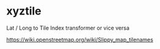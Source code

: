 # xyztile

Lat / Long to Tile Index transformer or vice versa


https://wiki.openstreetmap.org/wiki/Slippy_map_tilenames